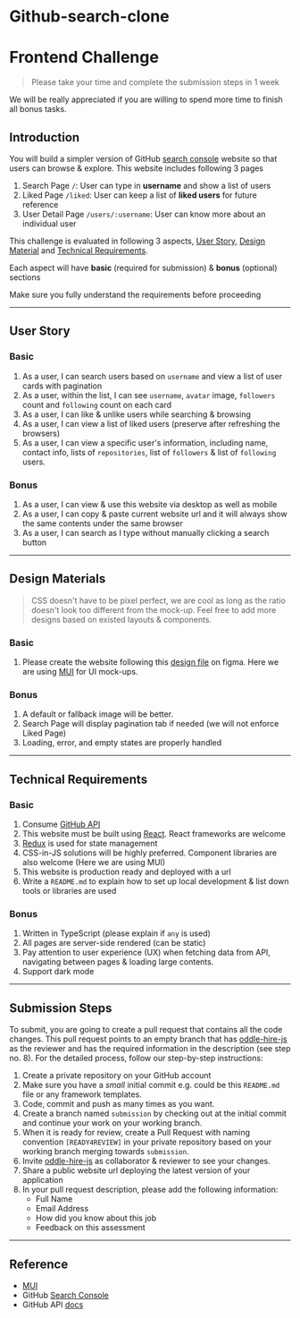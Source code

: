 # Github-search-clone

# Frontend Challenge
> Please take your time and complete the submission steps in 1 week

We will be really appreciated if you are willing to spend more time to finish all bonus tasks.

## Introduction

You will build a simpler version of GitHub [search console](https://github.com/search) website so that users can browse & explore. This website includes following 3 pages 

1. Search Page `/`: User can type in **username** and show a list of users 
2. Liked Page `/liked`: User can keep a list of **liked users** for future reference
3. User Detail Page `/users/:username`: User can know more about an individual user

This challenge is evaluated in following 3 aspects, [User Story](#user-story), [Design Material](#design-materials) and [Technical Requirements](#technical-requirements). 

Each aspect will have **basic** (required for submission) & **bonus** (optional) sections


Make sure you fully understand the requirements before proceeding

---

## User Story

### Basic

1. As a user, I can search users based on `username` and view a list of user cards with pagination
2. As a user, within the list, I can see `username`, `avatar` image, `followers` count and `following` count on each card
3. As a user, I can like & unlike users while searching & browsing
4. As a user, I can view a list of liked users (preserve after refreshing the browsers)
5. As a user, I can view a specific user's information, including name, contact info, lists of `repositories`, list of `followers` & list of `following` users.

### Bonus

1. As a user, I can view & use this website via desktop as well as mobile 
2. As a user, I can copy & paste current website url and it will always show the same contents under the same browser
3. As a user, I can search as I type without manually clicking a search button

---

## Design Materials 

 > CSS doesn't have to be pixel perfect, we are cool as long as the ratio doesn't look too different from the mock-up. Feel free to add more designs based on existed layouts & components.

### Basic

1. Please create the website following this [design file](https://www.figma.com/file/kt2BetKOPYrbGHhQcHy1SE/Oddle-Fe-Challenge) on figma. Here we are using [MUI](https://mui.com) for UI mock-ups. 

### Bonus

1. A default or fallback image will be better.
2. Search Page will display pagination tab if needed (we will not enforce Liked Page)
3. Loading, error, and empty states are properly handled

---

## Technical Requirements

### Basic

1. Consume [GitHub API](https://docs.github.com/en/rest)
2. This website must be built using [React](https://reactjs.org). React frameworks are welcome
3. [Redux](https://redux.js.org) is used for state management 
4. CSS-in-JS solutions will be highly preferred. Component libraries are also welcome (Here we are using MUI)
5. This website is production ready and deployed with a url
6. Write a `README.md` to explain how to set up local development & list down tools or libraries are used

### Bonus

1. Written in TypeScript (please explain if `any` is used)
2. All pages are server-side rendered (can be static)
3. Pay attention to user experience (UX) when fetching data from API, navigating between pages & loading large contents.
4. Support dark mode

---

## Submission Steps

To submit, you are going to create a pull request that contains all the code changes. This pull request points to an empty branch that has [oddle-hire-js](https://github.com/oddle-hire-js) as the reviewer and has the required information in the description (see step no. 8). For the detailed process, follow our step-by-step instructions: 

1. Create a private repository on your GitHub account
2. Make sure you have a *small* initial commit e.g. could be this `README.md` file or any framework templates.
3. Code, commit and push as many times as you want.
4. Create a branch named `submission` by checking out at the initial commit and continue your work on your working branch. 
5. When it is ready for review, create a Pull Request with naming convention `[READY4REVIEW]` in your private repository based on your working branch merging towards `submission`.
6. Invite [oddle-hire-js](https://github.com/oddle-hire-js) as collaborator & reviewer to see your changes.
7. Share a public website url deploying the latest version of your application
8. In your pull request description, please add the following information: 
    - Full Name
    - Email Address
    - How did you know about this job
    - Feedback on this assessment


----

## Reference

- [MUI](https://mui.com)
- GitHub [Search Console](https://github.com/search)
- GitHub API [docs](https://docs.github.com/en/rest)
